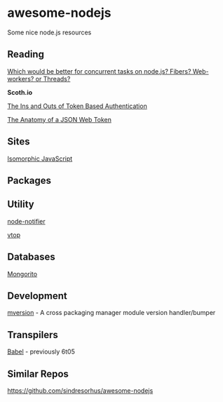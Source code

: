 # awesome-nodejs
Some nice node.js resources

## Reading

[Which would be better for concurrent tasks on node.js? Fibers? Web-workers? or Threads?](http://stackoverflow.com/questions/10773564/which-would-be-better-for-concurrent-tasks-on-node-js-fibers-web-workers-or-t)

**Scoth.io**

[The Ins and Outs of Token Based Authentication](https://scotch.io/tutorials/the-ins-and-outs-of-token-based-authentication)

[The Anatomy of a JSON Web Token](https://scotch.io/tutorials/the-anatomy-of-a-json-web-token)

## Sites

[Isomorphic JavaScript](http://isomorphic.net/)

## Packages

Utility
-------

[node-notifier](https://www.npmjs.com/package/node-notifier)

[vtop](https://www.npmjs.com/package/vtop)

Databases
---------

[Mongorito](http://mongorito.com/)

Development
-----------

[mversion](https://www.npmjs.com/package/mversion) - A cross packaging manager module version handler/bumper

## Transpilers

[Babel](https://babeljs.io/) - previously 6t05

## Similar Repos

https://github.com/sindresorhus/awesome-nodejs
